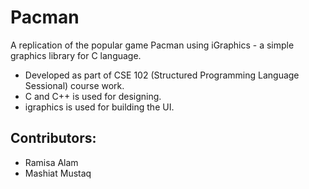 # Pacman
A replication of the popular game Pacman using iGraphics - a simple graphics library for C language.
- Developed as part of CSE 102 (Structured Programming Language Sessional) course work.
- C and C++ is used for designing.
- igraphics is used for building the UI.

## Contributors:
 - Ramisa Alam
 - Mashiat Mustaq
